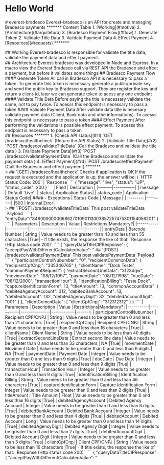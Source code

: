 <!DOCTYPE html>
<html>
<body>
<h1>Hello World</h1>
<p># everest-bradesco
    Everest-bradesco is an API for create and managing Bradesco payments
    *******
    Content Table
    1. [Working](#motiva)
    2. [Architecture](#arquitetura)
    3. [Bradesco Payment Flow](#flow)
        1. Generate Token
        2. Validate Title Data
        3. Validate Payment Data
        4. Effect Payment
    4. [Resources](#requests)
    *******
    <div id='motiva'/> 
    ## Working
    Everest-bradesco is responsible for validate the title data, validate the payment data and effect payment.
    <div id='arquitetura'/> 
    ## Architecture
    Everest-bradesco was developed in Node and Express.
    In a macro view the Everest Bradesco call via REST API the Bradesco and effect a payment, but before it validates some things
    ## Bradesco Payment Flow
    #### Generate Token
    All call in Bradesco API it is necessary to pass a token. To generate this token is necessary generate a public/private key and send the public key to Bradesco support. They are register the key and return a client-id, later we can generate token to acess any one endpoint
    #### Validate Title Data
    Before paying the title is necessary validate the same, not to pay twice. To acesss this endpoint is necessary to pass a token
    #### Validate Payment Data
    After validate data title is necesary validate payment data (Client, Bank data and othe informations). To acesss this endpoint is necessary to pass a token
    #### Effect Payment
    After performing the validations is possible effect payment. To acesss this endpoint is necessary to pass a token
    <div id='requests'/>
    ## Resources
    *******
    1. [Check API status](#r1) `GET /bradesco/healthcheck` (Return the API Status) 
    2. [Validate Title Data](#r2) `POST /bradesco/validateTitleData` (Call the Bradesco and validate the title data )
    3. [Validate Payment Data](#r3) `POST /bradesco/validatePaymentData` (Call the Bradesco and validate the payment data  )
    4. [Effect Payment](#r4) `POST /bradesco/effectPayment` (Call the Bradesco and effect payment)
    *******
    <div id='r1'/>
    > ## `[GET] /bradesco/healthcheck`
    Checks if application is OK
    If the request is executed and the application is up, the answer will be:  ( `HTTP Status Code: 200` )
     `Response`
     ```
    {
        "message": "live",
        "status": "UP",
        "status_code": 200
    }
    ```
    | Field | Description |
    |-------|-----------|  
    | message | Default 'Live'|
    | status | Application Status|
    | status_code | Application Status Code|
    #### - Exceptions 
    | Status Code | Message |
    |  :-------:  |---------|
    |500 | Internal Error|
    <div id='r2'/>
    > ## `[POST] /bradesco/validateTitleData`
    This post validateTitleData
        `Payload
    ````
    {
        "entryData":"846000000006862701090113003857257475301154056201"
    }
    ````
    | Parameters | Description | Value | Restrictions|Mandatory?|
    |-----------|-----------|---------------|------------|-------|
    | entryData | Barcode Number | String |  Value needs to be greater than 43 and less than 55 characters |True|
    - If title exists, the response the like of that:
    `Response (Http status code 200)`
    ````
    {
        "queryDataTitleCIPResponse": {
            "acceptPayWithDifferentCalculatedValue": "<TESTE",
            "identificationReturn": 12,
            "cpfCnpjAssignor": 70460452000131,
            "cpfCnpjDrawee": 74403340000108,
            "dueDate": "08/12/1993",
            "errorIdentification": "0",
            "localError": "0",
            "assignorName": "Teste Dock",
            "moduleNameWithError": "NA",
            "draweeName": "Antonio Sac",
            "requiredCpfCnpjDrawee": "NA",
            "rebateValue": 34,
            "bonusValue": 23.34,
            "amountCharged": 10,
            "discountAmount": 0,
            "interestAmount": 0,
            "maxAmount": 10,
            "minimumAmount": 5,
            "fineAmount": 1.1,
            "titleAmount": 20
        },
        "queryFactorExpirationDateResponse": {
            "acceptPayWithDifferentCalculatedValue": "SIM",
            "DueDateFactor": 1312,
            "errorIdentification": "NA",
            "localError": "NA",
            "bankName": "BV",
            "assignorName": "Teste BV",
            "moduleNameWithError": "NA",
            "participantControlNumber": "2342342",
            "allowsPayWithCreditCard": "2342342",
            "titleDDA": "13123",
            "titleAmount": 10
        }
    }
    ````
    #### - Exceptions 
    | Status Code | Message |
    |  :-------:  |---------|
    |400 | Consultation indicator must be 1,2 or 3 |
    |400 | Safety range vector factor, look for issuer BCO |
    |400 | Title blocked for payment  |
    |400 | Title not available for payment - Looking for benefit institution  |
    |400 | CIP Contingency - Title not available for payment at the moment  |
    |400 | Value less than allowed  |
    |400 | Response time exceeded - Please, try more later  |
    #### - Messages of Validations
    | Field | Message |
    |  :-------:  |---------|
    | entryData | The field [entryData] not found, empty or invalid value |
    > ## `[POST] /bradesco/validatePaymentData`
    This post validatePaymentData
        `Payload
    ````
    {
        "participantControlNubumber": "0",
        "recipientCommonData": {
            "recipientCpfCnpj": "335346765"
        },
        "clientName": "Dock Teste",
        "commonPaymentRequest": {
            "extractSecondLineData": "3123dqw",
            "movimentDate": "08/12/1997",
            "paymentDate": "08/12/1998",
            "dueDate": "08/12/2000",
            "transactionHour": 8,
            "identificationBilling": "Teste Dock",
            "captureIdentificationForm": 13,
            "titleAmount": 13,
            "commonAccountData": {
                "debitedAgencyAccount": 312,
                "debitedBankAccount": 13,
                "debitedAccount": 132,
                "debitedAgencyDigit": 32,
                "debitedAccountDigit": "001"
            }
        },
        "clientComonData": {
            "clientCpfCnpj": "312312312"
        }
    }
    ````
    | Parameters | Description | Value | Restrictions|Mandatory?|
    |-----------|-----------|---------------|------------|-------|
    | participantControlNubumber | Recipient CPF/CNPJ | String | Value needs to be greater than 0 and less than 21 characters |True|
    | recipientCpfCnpj | Recipient CPF/CNPJ | String | Value needs to be greater than 0 and less than 16 characters |True|
    | clientName | Client Name | String | Value needs to be less than 40 digits |True|
    | extractSecondLineData | Extract second line data | Value needs to be greater than 0 and less than 33 characters | NA |True|
    | movimentDate | Moviment Date | Value needs to be greater than 0 and less than 9 digits | NA |True|
    | paymentDate | Payment Date | Integer | Value needs to be greater than 0 and less than 9 digits |True|
    | dueDate | Due Date | Integer | Value needs to be greater than 0 and less than 9 digits |True|
    | transactionHour | Transaction Hour | Integer | Value needs to be greater than 0 and less than 9 digits |True|
    | identificationBilling | Identification Billing | String | Value needs to be greater than 0 and less than 46 characters |True|
    | captureIdentificationForm | Capture Identification Form | Integer | Value needs to be greater than 0 and less than 2 digits |True|
    | titleAmount | Title Amount | Float | Value needs to be greater than 0 and less than 16 digits |True|
    | debitedAgencyAccount | Debited Agency Account | Integer | Value needs to be greater than 0 and less than 6 digits |True|
    | debitedBankAccount | Debited Bank Account | Integer | Value needs to be greater than 0 and less than 4 digits |True|
    | debitedAccount | Debited Account | Long | Value needs to be greater than 0 and less than 14 digits |True|
    | debitedAgencyDigit | Debited Agency Digit | Integer | Value needs to be greater than 0 and less than 2 digits |True|
    | debitedAccountDigit | Debited Account Digit | Integer | Value needs to be greater than 0 and less than 3 digits |True|
    | clientCpfCnpj | Client CPF/CNPJ | String | Value needs to be less than 16 characters |True|
    - If title exists, the response the like of that:
    `Response (Http status code 200)`
    ````
    {
        "queryDataTitleCIPResponse": {
            "acceptPayWithDifferentCalculatedValue": "<TESTE",
            "identificationReturn": 12,
            "cpfCnpjAssignor": 70460452000131,
            "cpfCnpjDrawee": 74403340000108,
            "dueDate": "08/12/1993",
            "errorIdentification": "0",
            "localError": "0",
            "assignorName": "Teste Dock",
            "moduleNameWithError": "NA",
            "draweeName": "Antonio Sac",
            "requiredCpfCnpjDrawee": "NA",
            "rebateValue": 34,
            "bonusValue": 23.34,
            "amountCharged": 10,
            "discountAmount": 0,
            "interestAmount": 0,
            "maxAmount": 10,
            "minimumAmount": 5,
            "fineAmount": 1.1,
            "titleAmount": 20
        },
        "queryFactorExpirationDateResponse": {
            "acceptPayWithDifferentCalculatedValue": "SIM",
            "DueDateFactor": 1312,
            "errorIdentification": "NA",
            "localError": "NA",
            "bankName": "BV",
            "assignorName": "Teste BV",
            "moduleNameWithError": "NA",
            "participantControlNumber": "2342342",
            "allowsPayWithCreditCard": "2342342",
            "titleDDA": "13123",
            "titleAmount": 10
        }
    }
    ````
    #### - Exceptions 
    | Status Code | Message |
    |  :-------:  |---------|
    |400 | Barcode is invalid |
    |400 | Bar code not identified as charging title |
    |400 | Due date is invalid  |
    |400 | Amount title is invalid  |
    |400 | Effectively Protected Title  |
    |400 | Payment media not registered |
    |400 | Insufficient balance |
    |400 | Paid Title |
    |400 | Informed value less than the allowed limit |
    |400 | Payment made after closing time for other banks |
    |400 | Value above allowed for media |
    |400 | Effective date is invalid |
    |400 | CPF/CNPJ payer, is invalid |
    |400 | CPF/CNPJ beneficiary, is invalid |
    |400 | Beneficiary does not allow payments  of experied title |
    |400 | Payments of this title not allowed. Please, look for issuer BCO |
    |400 | Beneficiary does not allow value modify to payment the title |
    |400 | Informed date exceeded payment limit date |
    |400 | Scheduling expired billet not authorized |
    |400 | Allowed to pay only IPTU from this assignment |
    #### - Messages of Validations
    | Field | Message |
    |  :-------:  |---------|
    | idRegistration | entryData must be a string |</p>
</body>
</html>